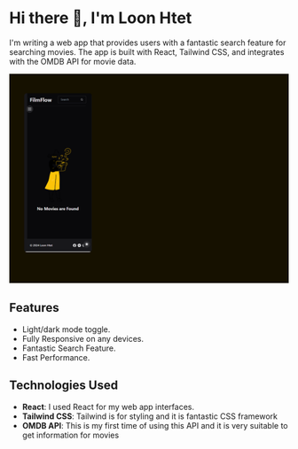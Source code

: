 # Hi there 👋, I'm Loon Htet

I'm writing a web app that provides users with a fantastic search feature for searching movies. The app is built with React, Tailwind CSS, and integrates with the OMDB API for movie data.

![Alt Text](src/assets/mockup-mobile.png)

## Features

- Light/dark mode toggle.
- Fully Responsive on any devices.
- Fantastic Search Feature.
- Fast Performance.

## Technologies Used

- **React**: I used React for my web app interfaces.
- **Tailwind CSS**: Tailwind is for styling and it is fantastic CSS framework
- **OMDB API**: This is my first time of using this API and it is very suitable to get information for movies
